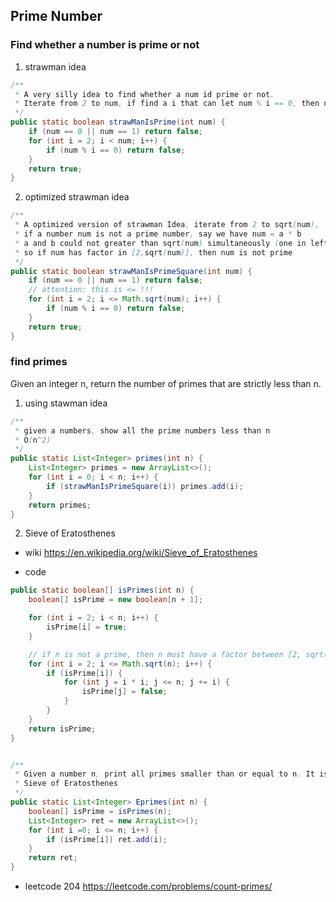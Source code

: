 ## Prime Number
### Find whether a number is prime or not
1. strawman idea
```java
/**
 * A very silly idea to find whether a num id prime or not.
 * Iterate from 2 to num, if find a i that can let num % i == 0, then num is not a prime number.
 */
public static boolean strawManIsPrime(int num) {
	if (num == 0 || num == 1) return false;
	for (int i = 2; i < num; i++) {
		if (num % i == 0) return false;
	}
	return true;
}
```
2. optimized strawman idea
```java
/**
 * A optimized version of strawman Idea, iterate from 2 to sqrt(num),
 * if a number num is not a prime number, say we have num = a * b
 * a and b could not greater than sqrt(num) simultaneously (one in left side of sqrt(num), one in right side of sqrt(num)
 * so if num has factor in [2,sqrt(num)], then num is not prime
 */
public static boolean strawManIsPrimeSquare(int num) {
	if (num == 0 || num == 1) return false;
	// attention: this is <= !!!
	for (int i = 2; i <= Math.sqrt(num); i++) {
		if (num % i == 0) return false;
	}
	return true;
}
```

### find primes
Given an integer n, return the number of primes that are strictly less than n.
1. using stawman idea
```java
/**
 * given a numbers, show all the prime numbers less than n
 * O(n^2)
 */
public static List<Integer> primes(int n) {
	List<Integer> primes = new ArrayList<>();
	for (int i = 0; i < n; i++) {
		if (strawManIsPrimeSquare(i)) primes.add(i);
	}
	return primes;
}
```

2. Sieve of Eratosthenes

- wiki
https://en.wikipedia.org/wiki/Sieve_of_Eratosthenes

- code
```java
public static boolean[] isPrimes(int n) {
	boolean[] isPrime = new boolean[n + 1];

	for (int i = 2; i < n; i++) {
		isPrime[i] = true;
	}

	// if n is not a prime, then n must have a factor between [2, sqrt(n)]
	for (int i = 2; i <= Math.sqrt(n); i++) {
		if (isPrime[i]) {
			for (int j = i * i; j <= n; j += i) {
				isPrime[j] = false;
			}
		}
	}
	return isPrime;
}


/**
 * Given a number n, print all primes smaller than or equal to n. It is also given that n is a small number.
 * Sieve of Eratosthenes
 */
public static List<Integer> Eprimes(int n) {
	boolean[] isPrime = isPrimes(n);
	List<Integer> ret = new ArrayList<>();
	for (int i =0; i <= n; i++) {
		if (isPrime[i]) ret.add(i);
	}
	return ret;
}
```

- leetcode 204
https://leetcode.com/problems/count-primes/
